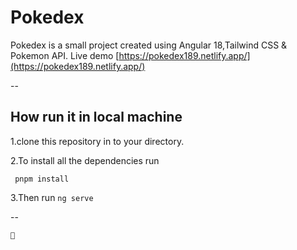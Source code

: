 # Pokedex

Pokedex is a small project created using Angular 18,Tailwind CSS & Pokemon API.
Live demo [https://pokedex189.netlify.app/](https://pokedex189.netlify.app/)

--
## How run it in local machine
  
1.clone this repository in to your directory.

2.To install all the dependencies run

``` pnpm install```

3.Then run 
```ng serve```
 
--                   

    
